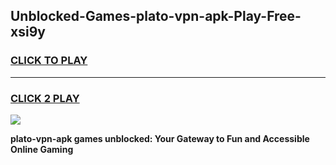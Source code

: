 
## Unblocked-Games-plato-vpn-apk-Play-Free-xsi9y
<h3>
<a href="https://premium76.site?title=plato-vpn-apk&ref=10A">CLICK TO PLAY</a></h3>
<hr>

<h3>
<a href="https://premium76.site?title=plato-vpn-apk&ref=10A">CLICK 2 PLAY</a>
  
</h3>

<a href="https://premium76.site?title=plato-vpn-apk&ref=10A"><img src="https://clearcache.store/games.png"></a>


**plato-vpn-apk games unblocked: Your Gateway to Fun and Accessible Online Gaming**
